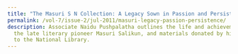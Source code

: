 ```yaml
---
title: "The Masuri S N Collection: A Legacy Sown in Passion and Persistence"
permalink: /vol-7/issue-2/jul-2011/masuri-legacy-passion-persistence/
description: Associate Naidu Pushpalatha outlines the life and achievements of
  the late literary pioneer Masuri Salikun, and materials donated by his family
  to the National Library.
---
```

